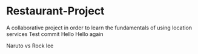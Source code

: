 # Restaurant-Project
A collaborative project in order to learn the fundamentals of using location services
Test commit
Hello
Hello again

Naruto vs Rock lee
